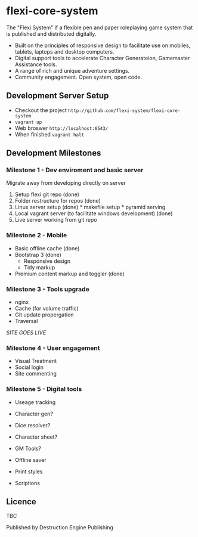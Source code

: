 flexi-core-system
=================

The "Flexi System" if a flexible pen and paper roleplaying game system that is published and distributed digitally. 

  * Built on the principles of responsive design to facilitate use on mobiles, tablets, laptops and desktop computers.
  * Digital support tools to accelerate Character Generateion, Gamemaster Assistance tools.
  * A range of rich and unique adventure settings.
  * Community engagement. Open system, open code.

Development Server Setup
------------------------

  * Checkout the project `http://github.com/flexi-system/flexi-core-system`
  * `vagrant up`
  * Web broswer `http://localhost:6543/`
  * When finished `vagrant halt`
 
Development Milestones
----------------------

### Milestone 1 - Dev enviroment and basic server

Migrate away from developing directly on server

  1. Setup flexi git repo (done)
  2. Folder restructure for repos (done)
  3. Linux server setup (done)
    * makefile setup
    * pyramid serving
  4. Local vagrant server (to facilitate windows development) (done)
  5. Live server working from git repo

### Milestone 2 - Mobile
  * Basic offline cache (done)
  * Bootstrap 3  (done)
    * Responsive design
    * Tidy markup
  * Premium content markup and toggler (done)

### Milestone 3 - Tools upgrade
  * nginx
  * Cache (for volume traffic)
  * Git update propergation
  * Traversal

*SITE GOES LIVE*

### Milestone 4 - User engagement
  * Visual Treatment
  * Social login
  * Site commenting

### Milestone 5 - Digital tools
  * Useage tracking
  * Character gen?
  * Dice resolver?
  * Character sheet?
  * GM Tools?
  * Offline saver

  * Print styles
  * Scriptions

Licence
-------

TBC

Published by Destruction Engine Publishing